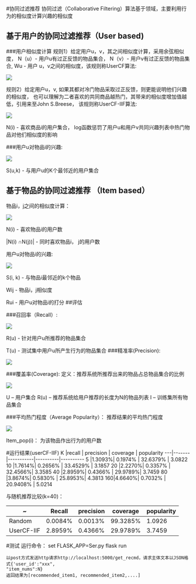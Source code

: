 
#协同过滤推荐
协同过滤（Collaborative Filtering）算法基于领域，主要利用行为的相似度计算兴趣的相似度
## 基于用户的协同过滤推荐（User based)

###用户相似度计算
规则1）给定用户u，v，其之间相似度计算，采用余弦相似度， 
N（u）- 用户u有过正反馈的物品集合， N（v）- 用户v有过正反馈的物品集合, Wu - 用户
u，v之间的相似度，该规则称UserCF算法:

![](https://raw.githubusercontent.com/Neoooou/Recommendation-System/master/img/ub_1.png)


规则2）给定用户u，v, 如果其都对冷门物品采取过正反馈，则更能说明他们兴趣的相似度，
也可以理解为二者喜欢的共同商品越热门，其带来的相似度增加值越低，引用来至John S.Breese，
该规则称UserCF-IIF算法:

![](https://raw.githubusercontent.com/Neoooou/Recommendation-System/master/img/ub_2.png)

N(i) - 喜欢商品i的用户集合，  log函数惩罚了用户u和用户v共同兴趣列表中热门物品对他们相似度的影响


###用户u对物品i的兴趣:

![](https://raw.githubusercontent.com/Neoooou/Recommendation-System/master/img/ub_3.png)

S(u,k) - 与用户u的K个最邻近的用户集合
## 基于物品的协同过滤推荐 （Item based）

物品i，j之间的相似度计算：

![](https://raw.githubusercontent.com/Neoooou/Recommendation-System/master/img/ib_1.png)

N(i) - 喜欢物品i的用户数

|N(i)  ∩N(j))| - 同时喜欢物品i， j的用户数

用户u对物品i的兴趣:

![](https://raw.githubusercontent.com/Neoooou/Recommendation-System/master/img/ib_2.png)

S(i, k) - 与物品i最邻近的k个物品

Wij - 物品i，j相似度

Rui - 用户u对物品i的打分
##评估

###召回率（Recall）:

![](https://raw.githubusercontent.com/Neoooou/Recommendation-System/master/img/recall.png)

R(u) - 针对用户u所推荐的物品集合

T(u) - 测试集中用户u所产生行为的物品集合
###精准率(Precision):

![](https://raw.githubusercontent.com/Neoooou/Recommendation-System/master/img/precision.png)

###覆盖率(Coverage):
定义：推荐系统所推荐出来的物品占总物品集合的比例

![](https://raw.githubusercontent.com/Neoooou/Recommendation-System/master/img/coverage.png)

U – 用户集合
R(u) – 推荐系统给用户推荐的长度为N的物品列表
I – 训练集所有物品集合

###平均热门程度（Average Popularity）：
推荐结果的平均热门程度

![](https://raw.githubusercontent.com/Neoooou/Recommendation-System/master/img/popularity.png)

Item_pop(i)： 为该物品作出行为的用户数

#运行结果(userCF-IIF)
  K  |recall | precision | coverage | popularity
  ---|-------|-----------|----------|----------
  5  |1.3093%| 0.1974%   | 32.6379% | 3.0822
  10 |1.7614%|  0.2656%  | 33.4529% | 3.1857
  20 |2.2270%| 0.3357%   |  32.4566%| 3.3585
  40 |2.8959%| 0.4366%   |  29.9789%|  3.7459
  80 |3.8674%| 0.5830%   |  25.8953%|  4.3813
  160|4.6640%| 0.7032%   | 20.9408% |  5.0214
  
  与随机推荐比较(k=40)：
  
   ~ | Recall| precision |coverage|popularity
  ---|-------|-----------|--------|----------
  Random|0.0084%|0.0013%|99.3285%|1.0926
  UserCF-IIF|2.8959%|0.4366%|29.9789%|3.7459

#测试
    运行命令：
        set FLASK_APP=Ser.py
        flask run
    
    以post方式发送http请求http://localhost:5000/get_recmd，请求主体文本以JSON格式{'user_id':"xxx",
    "item_nums":N}
    返回结果为[recommended_item1, recommended_item2,....]
